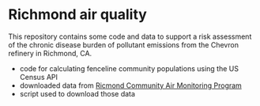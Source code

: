 # Richmond air quality
This repository contains some code and data to support a risk assessment of the chronic disease burden of pollutant emissions from the Chevron refinery in Richmond, CA.
- code for calculating fenceline community populations using the US Census API
- downloaded data from [Ricmond Community Air Monitoring Program](http://fenceline.org/richmond/index.htm)
- script used to download those data